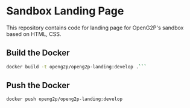 # Sandbox Landing Page

This repository contains code for landing page for OpenG2P's sandbox based on HTML, CSS.

## Build the Docker
```bash
docker build -t openg2p/openg2p-landing:develop .```
```

## Push the Docker
```bash
docker push openg2p/openg2p-landing:develop
```
